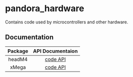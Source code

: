 pandora_hardware
================

Contains code used by microcontrollers and other hardware.

## Documentation
| Package |                    API Documentaion                         |
| :-----: | :---------------------------------------------------------: |
| headM4  | [code API](http://docs.pandora.ee.auth.gr/api/headM4/html/) |
| xMega   | [code API](http://docs.pandora.ee.auth.gr/api/xMega/html/)  |

